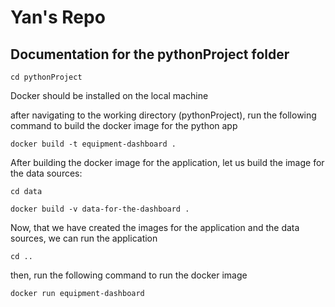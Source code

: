 # Yan's Repo

## Documentation for the pythonProject folder

```
cd pythonProject
```

Docker should be installed on the local machine

after navigating to the working directory (pythonProject), run the following command to build the docker image for the python app

```
docker build -t equipment-dashboard .
```

After building the docker image for the application, let us build the image for the data sources:

```
cd data
```

```
docker build -v data-for-the-dashboard .
```

Now, that we have created the images for the application and the data sources, we can run the application

```
cd ..
```

<!-- ```
docker-compose up
``` -->

then, run the following command to run the docker image

```
docker run equipment-dashboard
```

